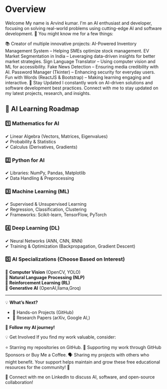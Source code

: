 # Overview

Welcome
My name is Arvind kumar. I'm an AI enthusiast and developer, focusing on solving real-world problems using cutting-edge AI and software development. 🚀 You might know me for a few things:

📚 Creator of multiple innovative projects:
AI-Powered Inventory Management System – Helping SMEs optimize stock management.
EV Market Segmentation in India – Leveraging data-driven insights for better market strategies.
Sign Language Translator – Using computer vision and ML for accessibility.
Fake News Detection – Ensuring media credibility with AI.
Password Manager (Tkinter) – Enhancing security for everyday users.
Fun with Words (ReactJS & Bootstrap) – Making learning engaging and interactive.
📰 Stay Updated
I constantly work on AI-driven solutions and software development best practices. Connect with me to stay updated on my latest projects, research, and insights.
## 🚀 AI Learning Roadmap

### 1️⃣ Mathematics for AI  
✔ Linear Algebra (Vectors, Matrices, Eigenvalues)  
✔ Probability & Statistics  
✔ Calculus (Derivatives, Gradients)  

### 2️⃣ Python for AI  
✔ Libraries: NumPy, Pandas, Matplotlib  
✔ Data Handling & Preprocessing  

### 3️⃣ Machine Learning (ML)  
✔ Supervised & Unsupervised Learning  
✔ Regression, Classification, Clustering  
✔ Frameworks: Scikit-learn, TensorFlow, PyTorch  

### 4️⃣ Deep Learning (DL)  
✔ Neural Networks (ANN, CNN, RNN)  
✔ Training & Optimization (Backpropagation, Gradient Descent)  

### 5️⃣ AI Specializations (Choose Based on Interest)  
🔹 **Computer Vision** (OpenCV, YOLO)  
🔹 **Natural Language Processing (NLP)**  
🔹 **Reinforcement Learning (RL)**  
🔹 **Generative AI** (OpenAI,llama,Groq)  

---

💡 **What’s Next?**  
- 🎯 Hands-on Projects (GitHub)  
- 📄 Research Papers (arXiv, Google AI,)  

🚀 **Follow my AI journey!**  


💡 Get Involved
If you find my work valuable, consider:

⭐ Starring my repositories on GitHub.
💖 Supporting my work through GitHub Sponsors or Buy Me a Coffee.
🗣️ Sharing my projects with others who might benefit.
Your support helps maintain and grow these free educational resources for the community! 🚀


🔗 Connect with me on LinkedIn to discuss AI, software, and open-source collaboration!

